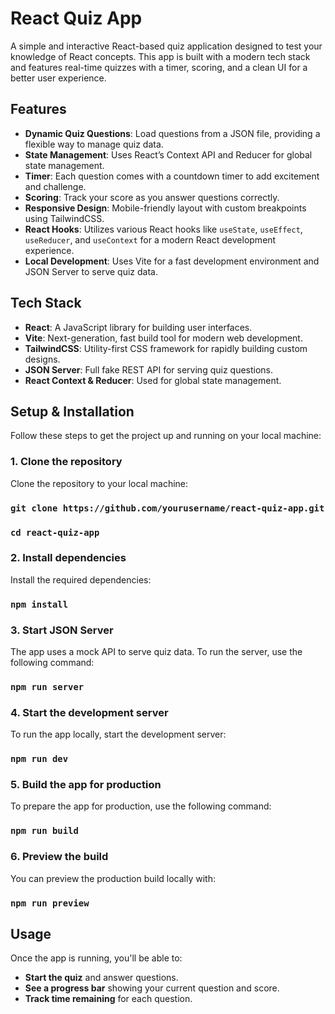 # React Quiz App

A simple and interactive React-based quiz application designed to test your knowledge of React concepts. This app is built with a modern tech stack and features real-time quizzes with a timer, scoring, and a clean UI for a better user experience.

## Features

- **Dynamic Quiz Questions**: Load questions from a JSON file, providing a flexible way to manage quiz data.
- **State Management**: Uses React’s Context API and Reducer for global state management.
- **Timer**: Each question comes with a countdown timer to add excitement and challenge.
- **Scoring**: Track your score as you answer questions correctly.
- **Responsive Design**: Mobile-friendly layout with custom breakpoints using TailwindCSS.
- **React Hooks**: Utilizes various React hooks like `useState`, `useEffect`, `useReducer`, and `useContext` for a modern React development experience.
- **Local Development**: Uses Vite for a fast development environment and JSON Server to serve quiz data.

## Tech Stack

- **React**: A JavaScript library for building user interfaces.
- **Vite**: Next-generation, fast build tool for modern web development.
- **TailwindCSS**: Utility-first CSS framework for rapidly building custom designs.
- **JSON Server**: Full fake REST API for serving quiz questions.
- **React Context & Reducer**: Used for global state management.

## Setup & Installation

Follow these steps to get the project up and running on your local machine:

### 1. Clone the repository

Clone the repository to your local machine:
### `git clone https://github.com/yourusername/react-quiz-app.git`
### `cd react-quiz-app`

### 2. Install dependencies

Install the required dependencies:
### `npm install`

### 3. Start JSON Server

The app uses a mock API to serve quiz data. To run the server, use the following command:
### `npm run server`

### 4. Start the development server

To run the app locally, start the development server:
### `npm run dev`

### 5. Build the app for production

To prepare the app for production, use the following command:
### `npm run build`

### 6. Preview the build

You can preview the production build locally with:
### `npm run preview`

## Usage

Once the app is running, you'll be able to:

- **Start the quiz** and answer questions.
- **See a progress bar** showing your current question and score.
- **Track time remaining** for each question.
 
